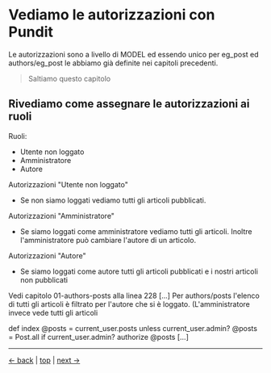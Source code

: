 # Vediamo le autorizzazioni con Pundit

Le autorizzazioni sono a livello di MODEL ed essendo unico per eg_post ed authors/eg_post le abbiamo già definite nei capitoli precedenti.

> Saltiamo questo capitolo


## Rivediamo come assegnare le autorizzazioni ai ruoli

Ruoli:
- Utente non loggato
- Amministratore
- Autore

Autorizzazioni "Utente non loggato"
- Se non siamo loggati vediamo tutti gli articoli pubblicati.

Autorizzazioni "Amministratore"
- Se siamo loggati come amministratore vediamo tutti gli articoli. Inoltre l'amministratore può cambiare l'autore di un articolo.

Autorizzazioni "Autore"
- Se siamo loggati come autore tutti gli articoli pubblicati e i nostri articoli non pubblicati


Vedi capitolo 01-authors-posts alla linea 228
[...]
Per authors/posts l'elenco di tutti gli articoli è filtrato per l'autore che si è loggato.
(L'amministratore invece vede tutti gli articoli

  def index
    @posts = current_user.posts unless current_user.admin?
    @posts = Post.all if current_user.admin?
    authorize @posts
[...]



---

[<- back](https://github.com/flaviobordonidev/leanpubabrandnewcms/blob/master/01-base/22-authors-eg_posts/04_00-readers-eg_posts-it.md)
 | [top](#top) |
[next ->](https://github.com/flaviobordonidev/leanpubabrandnewcms/blob/master/01-base/23-trace_read_eg_posts/01_00-todo.md)
